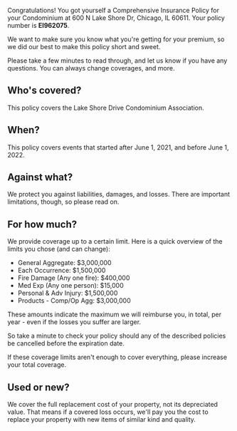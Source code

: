 Congratulations! You got yourself a Comprehensive Insurance Policy for your Condominium at 600 N Lake Shore Dr, Chicago, IL 60611. Your policy number is **EI962075**.

We want to make sure you know what you're getting for your premium, so we did our best to make this policy short and sweet.

Please take a few minutes to read through, and let us know if you have any questions. You can always change coverages, and more.

## Who's covered?
This policy covers the Lake Shore Drive Condominium Association.

## When?
This policy covers events that started after June 1, 2021, and before June 1, 2022.

## Against what?
We protect you against liabilities, damages, and losses. There are important limitations, though, so please read on.

## For how much?
We provide coverage up to a certain limit. Here is a quick overview of the limits you chose (and can change):

- General Aggregate: $3,000,000
- Each Occurrence: $1,500,000
- Fire Damage (Any one fire): $400,000
- Med Exp (Any one person): $15,000
- Personal & Adv Injury: $1,500,000
- Products - Comp/Op Agg: $3,000,000

These amounts indicate the maximum we will reimburse you, in total, per year - even if the losses you suffer are larger.

So take a minute to check your policy should any of the described policies be cancelled before the expiration date.

If these coverage limits aren't enough to cover everything, please increase your total coverage.

## Used or new?
We cover the full replacement cost of your property, not its depreciated value. That means if a covered loss occurs, we'll pay you the cost to replace your property with new items of similar kind and quality.